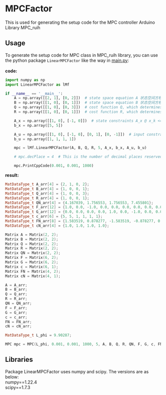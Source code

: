 # MPCFactor
This is used for generating the setup code for the MPC controller Arduino Library MPC_ruih
## Usage
To generate the setup code for MPC class in MPC_ruih library, you can use the python package `LinearMPCFactor` like the way in [main.py](https://github.com/rhrhhrhr/MPC_ruih_SolverSetup/blob/main/main.py):<br><br>
**code:**
```python
import numpy as np
import LinearMPCFactor as lMf

if __name__ == '__main__':
    A = np.array([[2, 1], [0, 2]])  # state space equation A 状态空间方程中的A
    B = np.array([[1, 0], [0, 1]])  # state space equation B 状态空间方程中的B
    Q = np.array([[1, 0], [0, 3]])  # cost function Q, which determines the convergence rate of the state 代价函数中的Q，决定了状态的收敛速度
    R = np.array([[1, 0], [0, 1]])  # cost function R, which determines the convergence rate of the input 代价函数中的R，决定了输入的收敛速度

    A_x = np.array([[1, 0], [-1, 0]])  # state constraints A_x @ x_k <= b_x 状态约束 A_x @ x_k <= b_x
    b_x = np.array([5, 5])

    A_u = np.array([[1, 0], [-1, 0], [0, 1], [0, -1]])  # input constraints A_u @ u_k <= b_u 输入约束 A_u @ u_k <= b_u
    b_u = np.array([1, 1, 1, 1])

    mpc = lMf.LinearMPCFactor(A, B, Q, R, 5, A_x, b_x, A_u, b_u)

    # mpc.decPlace = 4  # This is the number of decimal places reserved for matrix data, which defaults to 6 decimal places 这是矩阵数据保留的小数位数，默认保留小数点后6位

    mpc.PrintCppCode(0.001, 0.001, 1000)
```
**result:**
```cpp
MatDataType_t A_arr[4] = {2, 1, 0, 2};
MatDataType_t B_arr[4] = {1, 0, 0, 1};
MatDataType_t Q_arr[4] = {1, 0, 0, 3};
MatDataType_t R_arr[4] = {1, 0, 0, 1};
MatDataType_t QN_arr[4] = {4.167039, 1.756553, 1.756553, 7.455801};
MatDataType_t F_arr[12] = {1.0, 0.0, -1.0, 0.0, 0.0, 0.0, 0.0, 0.0, 0.0, 0.0, 0.0, 0.0};
MatDataType_t G_arr[12] = {0.0, 0.0, 0.0, 0.0, 1.0, 0.0, -1.0, 0.0, 0.0, 1.0, 0.0, -1.0};
MatDataType_t c_arr[6] = {5, 5, 1, 1, 1, 1};
MatDataType_t FN_arr[8] = {1.583519, 0.878277, -1.583519, -0.878277, 0.086517, 1.788762, -0.086517, -1.788762};
MatDataType_t cN_arr[4] = {1.0, 1.0, 1.0, 1.0};

Matrix A = Matrix(2, 2);
Matrix B = Matrix(2, 2);
Matrix Q = Matrix(2, 2);
Matrix R = Matrix(2, 2);
Matrix QN = Matrix(2, 2);
Matrix F = Matrix(6, 2);
Matrix G = Matrix(6, 2);
Matrix c = Matrix(6, 1);
Matrix FN = Matrix(4, 2);
Matrix cN = Matrix(4, 1);

A = A_arr;
B = B_arr;
Q = Q_arr;
R = R_arr;
QN = QN_arr;
F = F_arr;
G = G_arr;
c = c_arr;
FN = FN_arr;
cN = cN_arr;

MatDataType_t L_phi = 9.90287;

MPC mpc = MPC(L_phi, 0.001, 0.001, 1000, 5, A, B, Q, R, QN, F, G, c, FN, cN);
```
## Libraries
Package LinearMPCFactor uses numpy and scipy. The versions are as below:<br>
numpy==1.22.4<br>
scipy==1.7.3
